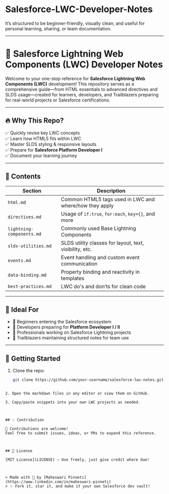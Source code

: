# Salesforce-LWC-Developer-Notes

It’s structured to be beginner-friendly, visually clean, and useful for personal learning, sharing, or team documentation.

---

# 📘 Salesforce Lightning Web Components (LWC) Developer Notes

Welcome to your one-stop reference for **Salesforce Lightning Web Components (LWC)** development! This repository serves as a comprehensive guide—from HTML essentials to advanced directives and SLDS usage—created for learners, developers, and Trailblazers preparing for real-world projects or Salesforce certifications.

---

## 🔥 Why This Repo?

✅ Quickly revise key LWC concepts  
✅ Learn how HTML5 fits within LWC  
✅ Master SLDS styling & responsive layouts  
✅ Prepare for **Salesforce Platform Developer I**  
✅ Document your learning journey

---

## 📂 Contents

| Section | Description |
|--------|-------------|
| `html.md` | Common HTML5 tags used in LWC and where/how they apply |
| `directives.md` | Usage of `if:true`, `for:each`, `key={}`, and more |
| `lightning-components.md` | Commonly used Base Lightning Components |
| `slds-utilities.md` | SLDS utility classes for layout, text, visibility, etc. |
| `events.md` | Event handling and custom event communication |
| `data-binding.md` | Property binding and reactivity in templates |
| `best-practices.md` | LWC do's and don’ts for clean code |

---

## 🧠 Ideal For

- 🔰 Beginners entering the Salesforce ecosystem  
- 🧪 Developers preparing for **Platform Developer I / II**  
- 💼 Professionals working on Salesforce Lightning projects  
- 🧭 Trailblazers maintaining structured notes for team use

---

## 🚀 Getting Started

1. Clone the repo:  
   ```bash
   git clone https://github.com/your-username/salesforce-lwc-notes.git
````

2. Open the markdown files in any editor or view them on GitHub.

3. Copy/paste snippets into your own LWC projects as needed.



## 💡 Contribution

🙌 Contributions are welcome!
Feel free to submit issues, ideas, or PRs to expand this reference.



## 📌 License

[MIT License](LICENSE) – Use freely, just give credit where due!



> Made with 💙 by [Maheswari Pinneti](https://www.linkedin.com/in/maheswari-pinneti)
> ✨ Fork it, star it, and make it your own Salesforce dev vault!



